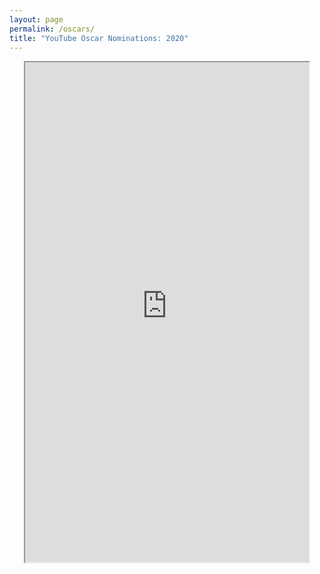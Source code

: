 ```yaml
---
layout: page
permalink: /oscars/
title: "YouTube Oscar Nominations: 2020"
---
```

<iframe style="display: block; margin-left: auto; margin-right: auto;overflow:hidden;" src="https://qfreeaccountssjc1.az1.qualtrics.com/jfe/form/SV_3l9jg0UpUP81W1D" width="90%" height="800px" name="Survey"></iframe>
